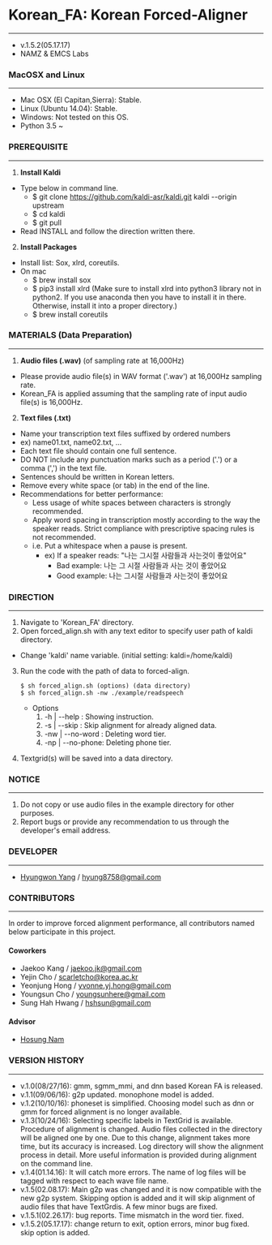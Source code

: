 # Korean_FA: Korean Forced-Aligner  
---

- v.1.5.2(05.17.17)
- NAMZ & EMCS Labs


### MacOSX and Linux
---
- Mac OSX (El Capitan,Sierra): Stable.
- Linux (Ubuntu 14.04): Stable.
- Windows: Not tested on this OS.
- Python 3.5 ~


### PREREQUISITE
---
1. **Install Kaldi**
 - Type below in command line.
    - $ git clone https://github.com/kaldi-asr/kaldi.git kaldi --origin upstream
    - $ cd kaldi
    - $ git pull 
 - Read INSTALL and follow the direction written there.

2. **Install Packages**
 - Install list: Sox, xlrd, coreutils.
 -  On mac
    - $ brew install sox
    - $ pip3 install xlrd (Make sure to install xlrd into python3 library not in python2. If you use anaconda then you have to install it in there. Otherwise, install it into a proper directory.)
    - $ brew install coreutils


### MATERIALS (Data Preparation)
---
1. **Audio files (.wav)** (of sampling rate at 16,000Hz)
 - Please provide audio file(s) in WAV format ('.wav') at 16,000Hz sampling rate.
 - Korean_FA is applied assuming that the sampling rate of input audio file(s) is 16,000Hz.
2. **Text files (.txt)**
 - Name your transcription text files suffixed by ordered numbers
 - ex) name01.txt, name02.txt, ...
 - Each text file should contain one full sentence.
 - DO NOT include any punctuation marks such as a period ('.') or a comma (',') in the text file.
 - Sentences should be written in Korean letters.
 - Remove every white space (or tab) in the end of the line.
 - Recommendations for better performance:
	 - Less usage of white spaces between characters is strongly recommended.
	 - Apply word spacing in transcription mostly according to the way the speaker reads. Strict compliance with prescriptive spacing rules is not recommended.
	 - i.e. Put a whitespace when a pause is present.
		- ex) If a speaker reads: "나는 그시절 사람들과 사는것이 좋았어요"
		   - Bad example: 나는 그 시절 사람들과 사는 것이 좋았어요
		   - Good example: 나는 그시절 사람들과 사는것이 좋았어요

### DIRECTION
---
1. Navigate to 'Korean_FA' directory.
2. Open forced_align.sh with any text editor to specify user path of kaldi directory.
 - Change 'kaldi' name variable. (initial setting: kaldi=/home/kaldi)
3. Run the code with the path of data to forced-align.

	```
	$ sh forced_align.sh (options) (data directory)
	$ sh forced_align.sh -nw ./example/readspeech
	```
 	- Options
	 	1. -h  | --help    : Showing instruction.
	 	2. -s  | --skip    : Skip alignment for already aligned data.
	 	3. -nw | --no-word : Deleting word tier.
	 	4. -np | --no-phone: Deleting phone tier.

4. Textgrid(s) will be saved into a data directory.

### NOTICE
---
1. Do not copy or use audio files in the example directory for other purposes.
2. Report bugs or provide any recommendation to us through the developer's email address.

### DEVELOPER
---

- [Hyungwon Yang](https://hyungwonsnotebook.blogspot.kr/) / hyung8758@gmail.com

### CONTRIBUTORS
---
In order to improve forced alignment performance, all contributors named below participate in this project.

#### Coworkers
- Jaekoo Kang / jaekoo.jk@gmail.com
- Yejin Cho / scarletcho@korea.ac.kr
- Yeonjung Hong / yvonne.yj.hong@gmail.com
- Youngsun Cho / youngsunhere@gmail.com
- Sung Hah Hwang / hshsun@gmail.com

#### Advisor
- [Hosung Nam](http://www.haskins.yale.edu/staff/nam.html)


### VERSION HISTORY
---
- v.1.0(08/27/16): gmm, sgmm_mmi, and dnn based Korean FA is released.
- v.1.1(09/06/16): g2p updated. monophone model is added.
- v.1.2(10/10/16): phoneset is simplified. Choosing model such as dnn or gmm for forced alignment is no longer available. 
- v.1.3(10/24/16): Selecting specific labels in TextGrid is available. Procedure of alignment is changed. Audio files collected in the directory will be aligned one by one. Due to this change, alignment takes more time, but its accuracy is increased. Log directory will show the alignment process in detail. More useful information is provided during alignment on the command line. 
- v.1.4(01.14.16): It will catch more errors. The name of log files will be tagged with respect to each wave file name. 
- v.1.5(02.08.17): Main g2p was changed and it is now compatible with the new g2p system. Skipping option is added and it will skip alignment of audio files that have TextGrdis. A few minor bugs are fixed.
- v.1.5.1(02.26.17): bug reports. Time mismatch in the word tier. fixed.
- v.1.5.2(05.17.17): change return to exit, option errors, minor bug fixed. skip option is added.


